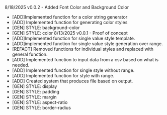 8/18/2025 v0.0.2 - Added Font Color and Background Color
- [ADD]Implemented function for a color string generator
- [ADD] Implemented function for generating color styles
- [GEN] STYLE: background-color
- [GEN] STYLE: color
8/13/2025 v0.0.1 - Proof of concept
- [ADD]Implemented function for single value style template.
- [ADD]implemented function for single value style generation over range.
- [REFACT] Removed functions for individual styles and replaced with general function.
- [ADD] Implemented function to input data from a csv based on what is needed.
- [ADD] Implemented function for single style without range.
- [ADD] Implemented function for style with range.
- [ADD] Created system that produces file based on output.
- [GEN] STYLE: display
- [GEN] STYLE: padding
- [GEN] STYLE: margin
- [GEN] STYLE: aspect-ratio
- [GEN] STYLE: border-radius